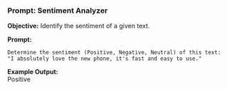 ### **Prompt: Sentiment Analyzer**

**Objective:** Identify the sentiment of a given text.

**Prompt:**
```
Determine the sentiment (Positive, Negative, Neutral) of this text:
"I absolutely love the new phone, it's fast and easy to use."
```

**Example Output:**\
Positive

